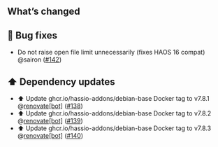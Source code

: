 ## What’s changed

## 🐛 Bug fixes

- Do not raise open file limit unnecessarily (fixes HAOS 16 compat) @sairon ([#142](https://github.com/hassio-addons/addon-emqx/pull/142))

## ⬆️ Dependency updates

- ⬆️ Update ghcr.io/hassio-addons/debian-base Docker tag to v7.8.1 @[renovate[bot]](https://github.com/apps/renovate) ([#138](https://github.com/hassio-addons/addon-emqx/pull/138))
- ⬆️ Update ghcr.io/hassio-addons/debian-base Docker tag to v7.8.2 @[renovate[bot]](https://github.com/apps/renovate) ([#139](https://github.com/hassio-addons/addon-emqx/pull/139))
- ⬆️ Update ghcr.io/hassio-addons/debian-base Docker tag to v7.8.3 @[renovate[bot]](https://github.com/apps/renovate) ([#140](https://github.com/hassio-addons/addon-emqx/pull/140))
